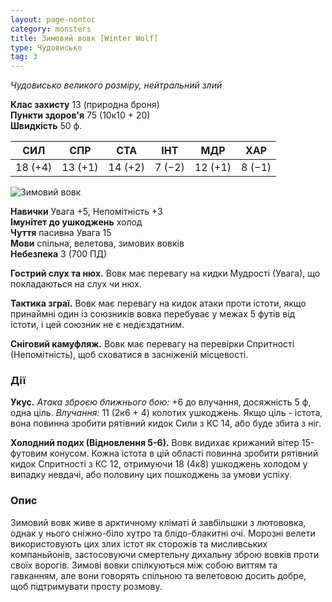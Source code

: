 ```yaml
---
layout: page-nontoc
category: monsters
title: Зимовий вовк [Winter Wolf]
type: Чудовисько
tag: 3
---
```


_Чудовисько великого розміру, нейтральний злий_

**Клас захисту** 13 (природна броня)    
**Пункти здоров'я** 75 (10к10 + 20)    
**Швидкість** 50 ф.

| СИЛ     | СПР     | СТА     | ІНТ    | МДР     | ХАР    |
| ------- | ------- | ------- | ------ | ------- | ------ |
| 18 (+4) | 13 (+1) | 14 (+2) | 7 (−2) | 12 (+1) | 8 (−1) |

![Зимовий вовк](https://www.dndbeyond.com/avatars/thumbnails/30849/314/1000/1000/638064499491607044.png)

**Навички** Увага +5, Непомітність +3    
**Імунітет до ушкоджень** холод    
**Чуття** пасивна Увага 15    
**Мови** спільна, велетова, зимових вовків    
**Небезпека** 3 (700 ПД)

**Гострий слух та нюх.** Вовк має перевагу на кидки Мудрості (Увага), що покладаються на слух чи нюх.  

**Тактика зграї.** Вовк має перевагу на кидок атаки проти істоти, якщо принаймні один із союзників вовка перебуває у межах 5 футів від істоти, і цей союзник не є недієздатним.    

**Сніговий камуфляж.** Вовк має перевагу на перевірки Спритності (Непомітність), щоб сховатися в засніженій місцевості.

### Дії
**Укус.** _Атака зброєю ближнього бою:_ +6 до влучання, досяжність 5 ф, одна ціль. _Влучання:_ 11 (2к6 + 4) колотих ушкоджень. Якщо ціль - істота, вона повинна зробити рятівний кидок Сили з КС 14, або буде збита з ніг.    

**Холодний подих (Відновлення 5-6).** Вовк видихає крижаний вітер 15-футовим конусом. Кожна істота в цій області повинна зробити рятівний кидок Спритності з КС 12, отримуючи 18 (4к8) ушкоджень холодом у випадку невдачі, або половину цих пошкоджень за умови успіху.

### Опис
Зимовий вовк живе в арктичному кліматі й завбільшки з лютововка, однак у нього сніжно-біло хутро та блідо-блакитні очі. Морозні велети використовують цих злих істот як сторожів та мисливських компаньйонів, застосовуючи смертельну дихальну зброю вовків проти своїх ворогів. Зимові вовки спілкуються між собою виттям та гавканням, але вони говорять спільною та велетовою досить добре, щоб підтримувати просту розмову. 
